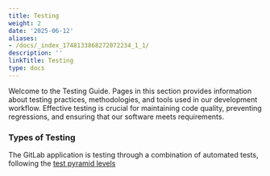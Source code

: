 ```yaml
---
title: Testing
weight: 2
date: '2025-06-12'
aliases:
- /docs/_index_1748133868272072234_1_1/
description: ''
linkTitle: Testing
type: docs
---
```


Welcome to the Testing Guide. Pages in this section provides information about testing practices, methodologies, and tools used in our development workflow. Effective testing is crucial for maintaining code quality, preventing regressions, and ensuring that our software meets requirements.

### Types of Testing 

The GitLab application is testing through a combination of automated tests, following the [test pyramid levels](https://docs.gitlab.com/development/testing_guide/testing_levels/) 
